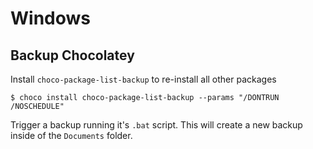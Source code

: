 # Windows

## Backup Chocolatey

Install `choco-package-list-backup` to re-install all other packages

```
$ choco install choco-package-list-backup --params "/DONTRUN /NOSCHEDULE"
```

Trigger a backup running it's `.bat` script. This will create a new backup inside of the `Documents` folder.
